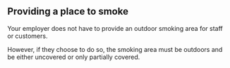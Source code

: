 ##  Providing a place to smoke

Your employer does not have to provide an outdoor smoking area for staff or
customers.

However, if they choose to do so, the smoking area must be outdoors and be
either uncovered or only partially covered.
